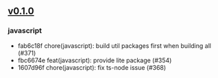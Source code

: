 ## [v0.1.0](https://github.com/algolia/algoliasearch-client-javascript/compare/v0.0.5...v0.1.0)

### javascript
- fab6c18f chore(javascript): build util packages first when building all (#371)
- fbc6674e feat(javascript): provide lite package (#354)
- 1607d96f chore(javascript): fix ts-node issue (#368)


